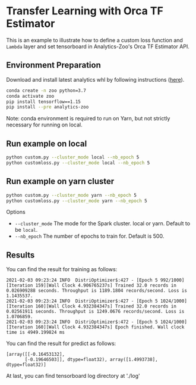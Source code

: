 # Transfer Learning with Orca TF Estimator

This is an example to illustrate how to define a custom loss function and ```Lambda``` layer and set tensorboard in Analytics-Zoo's Orca TF Estimator API.

## Environment Preparation

Download and install latest analytics whl by following instructions ([here](https://analytics-zoo.github.io/master/#PythonUserGuide/install/#install-the-latest-nightly-build-wheels-for-pip)).

```bash
conda create -n zoo python=3.7
conda activate zoo
pip install tensorflow==1.15
pip install --pre analytics-zoo
```
Note: conda environment is required to run on Yarn, but not strictly necessary for running on local.

## Run example on local
```bash
python custom.py --cluster_mode local --nb_epoch 5
python customloss.py --cluster_mode local --nb_epoch 5
```

## Run example on yarn cluster
```bash
python custom.py --cluster_mode yarn --nb_epoch 5
python customloss.py --cluster_mode yarn --nb_epoch 5
```

Options
* `--cluster_mode` The mode for the Spark cluster. local or yarn. Default to be `local`.
* `--nb_epoch` The number of epochs to train for. Default is 500.

## Results
You can find the result for training as follows:
```
2021-02-03 09:23:24 INFO  DistriOptimizer$:427 - [Epoch 5 992/1000][Iteration 159][Wall Clock 4.906765237s] Trained 32.0 records in 0.026909288 seconds. Throughput is 1189.1804 records/second. Loss is 1.1435537. 
2021-02-03 09:23:24 INFO  DistriOptimizer$:427 - [Epoch 5 1024/1000][Iteration 160][Wall Clock 4.932384347s] Trained 32.0 records in 0.02561911 seconds. Throughput is 1249.0676 records/second. Loss is 1.0706859. 
2021-02-03 09:23:24 INFO  DistriOptimizer$:472 - [Epoch 5 1024/1000][Iteration 160][Wall Clock 4.932384347s] Epoch finished. Wall clock time is 4949.199824 ms
```
You can find the result for predict as follows:
```
[array([[-0.16453132],
       [-0.19646503]], dtype=float32), array([1.4993738], dtype=float32)]
```
At last, you can find tensorboard log directory at './log'
